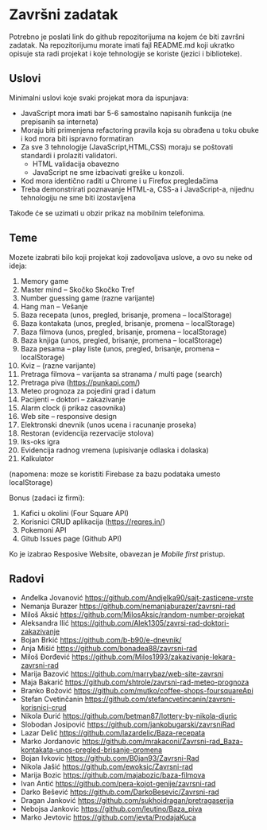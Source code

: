 # Završni zadatak

Potrebno je poslati link do github repozitorijuma na kojem će biti završni zadatak. Na repozitorijumu morate imati fajl README.md koji ukratko opisuje sta radi projekat i koje tehnologije se koriste (jezici i biblioteke).

## Uslovi

Minimalni uslovi koje svaki projekat mora da ispunjava:

- JavaScript mora imati bar 5-6 samostalno napisanih funkcija (ne prepisanih sa interneta)
- Moraju biti primenjena refactoring pravila koja su obrađena u toku obuke i kod mora biti ispravno formatiran
- Za sve 3 tehnologije (JavaScript,HTML,CSS) moraju se poštovati standardi i prolaziti validatori.
  - HTML validacija obavezno
  - JavaScript ne sme izbacivati greške u konzoli.
- Kod mora identično raditi u Chrome i u Firefox pregledačima
- Treba demonstrirati poznavanje HTML-a, CSS-a i JavaScript-a, nijednu tehnologiju ne sme biti izostavljena

Takođe će se uzimati u obzir prikaz na mobilnim telefonima.

## Teme

Mozete izabrati bilo koji projekat koji zadovoljava uslove, a ovo su neke od ideja:

1. Memory game
2. Master mind – Skočko Skočko Tref
3. Number guessing game (razne varijante)
4. Hang man – Vešanje
5. Baza recepata (unos, pregled, brisanje, promena – localStorage)
6. Baza kontakata (unos, pregled, brisanje, promena – localStorage)
7. Baza filmova (unos, pregled, brisanje, promena – localStorage)
8. Baza knjiga (unos, pregled, brisanje, promena – localStorage)
9. Baza pesama – play liste (unos, pregled, brisanje, promena – localStorage)
10. Kviz – (razne varijante)
11. Pretraga filmova – varijanta sa stranama / multi page (search)
12. Pretraga piva (https://punkapi.com/)
13. Meteo prognoza za pojedini grad i datum
14. Pacijenti – doktori – zakazivanje
15. Alarm clock (i prikaz casovnika)
16. Web site – responsive design
17. Elektronski dnevnik (unos ucena i racunanje proseka)
18. Restoran (evidencija rezervacije stolova)
19. Iks-oks igra
20. Evidencija radnog vremena (upisivanje odlaska i dolaska)
21. Kalkulator

(napomena: moze se koristiti Firebase za bazu podataka umesto localStorage)

Bonus (zadaci iz firmi):
1. Kafici u okolini (Four Square API)
2. Korisnici CRUD aplikacija (https://reqres.in/)
3. Pokemoni API
4. Gitub Issues page (Github API)

Ko je izabrao Resposive Website, obavezan je *Mobile first* pristup.

## Radovi

- Anđelka Jovanović https://github.com/Andjelka90/sajt-zasticene-vrste
- Nemanja Burazer https://github.com/nemanjaburazer/zavrsni-rad
- Miloš Aksić https://github.com/MilosAksic/random-number-projekat
- Aleksandra Ilić https://github.com/Alek1305/zavrsi-rad-doktori-zakazivanje
- Bojan Brkić https://github.com/b-b90/e-dnevnik/
- Anja Mišić https://github.com/bonadea88/zavrsni-rad
- Miloš Đorđević https://github.com/Milos1993/zakazivanje-lekara-zavrsni-rad
- Marija Bazović https://github.com/marrybaz/web-site-zavrsni
- Maja Bakarić https://github.com/shtrole/zavrsni-rad-meteo-prognoza
- Branko Božović https://github.com/mutko/coffee-shops-foursquareApi
- Stefan Cvetinčanin https://github.com/stefancvetincanin/zavrsni-korisnici-crud
- Nikola Đurić https://github.com/betman87/lottery-by-nikola-djuric
- Slobodan Josipović https://github.com/jankobugarski/zavrsniRad
- Lazar Delić https://github.com/lazardelic/Baza-recepata
- Marko Jordanovic https://github.com/mrakaconi/Zavrsni-rad_Baza-kontakata-unos-pregled-brisanje-promena
- Bojan Ivkovic https://github.com/B0jan93/Zavrsni-Rad
- Nikola Jašić https://github.com/ewoksic/Zavrsni-rad
- Marija Bozic https://github.com/majabozic/baza-filmova
- Ivan Antić https://github.com/pera-kojot-genije/zavrsni-rad 
- Darko Bešević https://github.com/DarkoBesevic/Zavrsni-rad
- Dragan Janković https://github.com/sukhoidragan/pretragaserija
- Nebojsa Jankovic https://github.com/leutino/Baza_piva
- Marko Jevtovic https://github.com/jevta/ProdajaKuca
